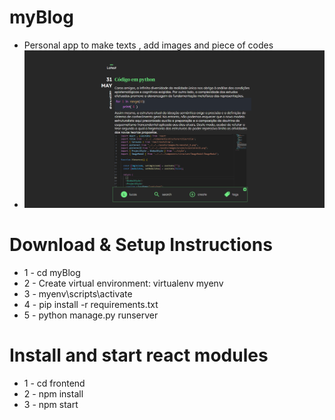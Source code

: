 # myBlog
 - Personal app to make texts , add images and piece of codes
 - ![Project Screenshot](./blogHome.png)
 
# Download & Setup Instructions
* 1 - cd myBlog
* 2 - Create virtual environment: virtualenv myenv
* 3 - myenv\scripts\activate
* 4 - pip install -r requirements.txt
* 5 - python manage.py runserver

# Install and start react modules
* 1 - cd frontend
* 2 - npm install
* 3 - npm start



